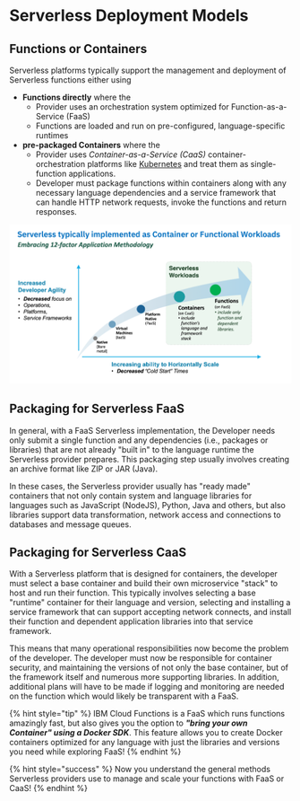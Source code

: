 <!--
#
# Licensed to the Apache Software Foundation (ASF) under one or more
# contributor license agreements.  See the NOTICE file distributed with
# this work for additional information regarding copyright ownership.
# The ASF licenses this file to You under the Apache License, Version 2.0
# (the "License"); you may not use this file except in compliance with
# the License.  You may obtain a copy of the License at
#
#     http://www.apache.org/licenses/LICENSE-2.0
#
# Unless required by applicable law or agreed to in writing, software
# distributed under the License is distributed on an "AS IS" BASIS,
# WITHOUT WARRANTIES OR CONDITIONS OF ANY KIND, either express or implied.
# See the License for the specific language governing permissions and
# limitations under the License.
#
-->

# Serverless Deployment Models

## Functions or Containers

Serverless platforms typically support the management and deployment of Serverless functions either using

- **Functions directly** where the
  - Provider uses an orchestration system optimized for Function-as-a-Service (FaaS)
  - Functions are loaded and run on pre-configured, language-specific runtimes
- **pre-packaged Containers** where the
  - Provider uses _Container-as-a-Service (CaaS)_ container-orchestration platforms like [Kubernetes](https://kubernetes.io/) and treat them as single-function applications.
  - Developer must package functions within containers along with any necessary language dependencies and a service framework that can handle HTTP network requests, invoke the functions and return responses.

![Serverless Workloads can be Functions or Functions packaged in Containers](images/101-ex0-serverless-workloads.png)

## Packaging for Serverless FaaS

In general, with a FaaS Serverless implementation, the Developer needs only submit a single function and any dependencies (i.e., packages or libraries) that are not already "built in" to the language runtime the Serverless provider prepares.  This packaging step usually involves creating an archive format like ZIP or JAR (Java).

In these cases, the Serverless provider usually has "ready made" containers that not only contain system and language libraries for languages such as JavaScript (NodeJS), Python, Java and others, but also libraries support data transformation, network access and connections to databases and message queues.

## Packaging for Serverless CaaS

With a Serverless platform that is designed for containers, the developer must select a base container and build their own microservice "stack" to host and run their function. This typically involves selecting a base "runtime" container for their language and version, selecting and installing a service framework that can support accepting network connects, and install their function and dependent application libraries into that service framework.

This means that many operational responsibilities now become the problem of the developer. The developer must now be responsible for container security, and maintaining the versions of not only the base container, but of the framework itself and numerous more supporting libraries.  In addition, additional plans will have to be made if logging and monitoring are needed on the function which would likely be transparent with a FaaS.

{% hint style="tip" %}
IBM Cloud Functions is a FaaS which runs functions amazingly fast, but also gives you the option to _**"bring your own Container" using a Docker SDK**_.  This feature allows you to create Docker containers optimized for any language with just the libraries and versions you need while exploring FaaS!
{% endhint %}

{% hint style="success" %}
Now you understand the general methods Serverless providers use to manage and scale your functions with FaaS or CaaS!
{% endhint %}
